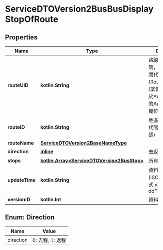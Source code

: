 
# ServiceDTOVersion2BusBusDisplayStopOfRoute

## Properties
Name | Type | Description | Notes
------------ | ------------- | ------------- | -------------
**routeUID** | **kotlin.String** | 路線唯一識別代碼，規則為 {業管機關代碼} + {RouteID}，其中 {業管機關代碼} 可於Authority API中的AuthorityCode欄位查詢 | 
**routeID** | **kotlin.String** | 地區既用中之路線代碼(為原資料內碼) | 
**routeName** | [**ServiceDTOVersion2BaseNameType**](ServiceDTOVersion2BaseNameType.md) |  | 
**direction** | [**inline**](#DirectionEnum) | 去返程 |  [optional]
**stops** | [**kotlin.Array&lt;ServiceDTOVersion2BusStop&gt;**](ServiceDTOVersion2BusStop.md) | 所有經過站牌 | 
**updateTime** | **kotlin.String** | 資料更新日期時間(ISO8601格式:yyyy-MM-ddTHH:mm:sszzz) | 
**versionID** | **kotlin.Int** | 資料版本編號 | 


<a name="DirectionEnum"></a>
## Enum: Direction
Name | Value
---- | -----
direction | 0: 去程, 1: 返程




